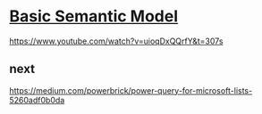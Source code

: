 # **[Basic Semantic Model](https://www.youtube.com/watch?v=uioqDxQQrfY)**

<https://www.youtube.com/watch?v=uioqDxQQrfY&t=307s>

## next
<https://medium.com/powerbrick/power-query-for-microsoft-lists-5260adf0b0da>
